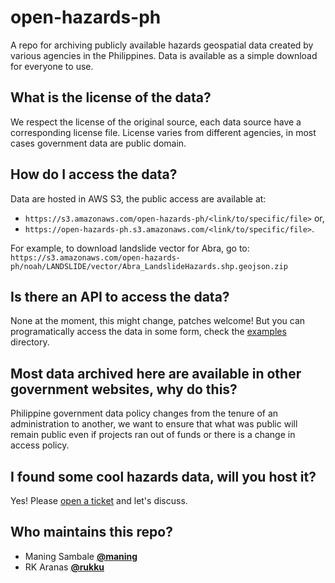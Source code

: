 # open-hazards-ph

A repo for archiving publicly available hazards geospatial data created by various agencies in the Philippines.
Data is available as a simple download for everyone to use.

## What is the license of the data?

We respect the license of the original source, each data source have a corresponding license file.  License varies from different agencies, in most cases government data are public domain.

## How do I access the data?

Data are hosted in AWS S3, the public access are available at: 

* `https://s3.amazonaws.com/open-hazards-ph/<link/to/specific/file>` or,
* `https://open-hazards-ph.s3.amazonaws.com/<link/to/specific/file>`.

For example, to download landslide vector for Abra, go to: 
`https://s3.amazonaws.com/open-hazards-ph/noah/LANDSLIDE/vector/Abra_LandslideHazards.shp.geojson.zip`

## Is there an API to access the data?

None at the moment, this might change, patches welcome!
But you can programatically access the data in some form, check the [examples](/examples) directory.

## Most data archived here are available in other government websites, why do this?

Philippine government data policy changes from the tenure of an administration to another, we want to ensure
that what was public will remain public even if projects ran out of funds or there is a change in access policy.

## I found some cool hazards data, will you host it?

Yes! Please [open a ticket](../../issues/new) and let's discuss.

## Who maintains this repo?

* Maning Sambale **[@maning](https://github.com/maning)**
* RK Aranas **[@rukku](https://github.com/rukku)**

